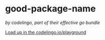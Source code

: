 # good-package-name

_by codelingo, part of their effective go bundle_


[Load up in the codelingo.io/playground](https://codelingo.io/playground/?repo=github.com/codelingo/hub&dir=tenets/codelingo/effective-go/good-package-name&tenet=codelingo/effective-go/good-package-name)
